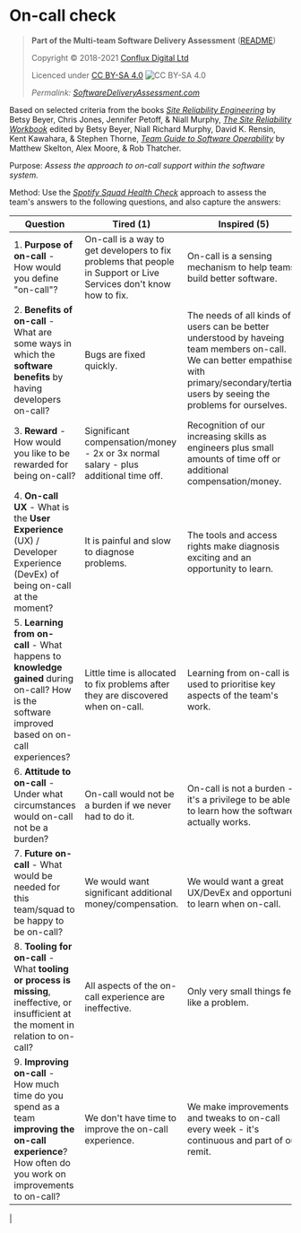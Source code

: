 # On-call check

> **Part of the Multi-team Software Delivery Assessment** ([README](README.md))
> 
> Copyright © 2018-2021 [Conflux Digital Ltd](https://confluxdigital.net/)
> 
> Licenced under [CC BY-SA 4.0](https://creativecommons.org/licenses/by-sa/4.0/) ![CC BY-SA 4.0](https://licensebuttons.net/l/by-sa/3.0/88x31.png)
>
> _Permalink: [SoftwareDeliveryAssessment.com](http://SoftwareDeliveryAssessment.com/)_ 

Based on selected criteria from the books [_Site Reliability Engineering_](https://sre.google/sre-book/table-of-contents/) by Betsy Beyer, Chris Jones, Jennifer Petoff, & Niall Murphy, [_The Site Reliability Workbook_](https://sre.google/workbook/table-of-contents/) edited by Betsy Beyer, Niall Richard Murphy, David K. Rensin, Kent Kawahara, & Stephen Thorne, [_Team Guide to Software Operability_](http://operabilitybook.com/) by Matthew Skelton, Alex Moore, & Rob Thatcher.

Purpose: *Assess the approach to on-call support within the software system.* 

Method: Use the [*Spotify Squad Health Check*](https://labs.spotify.com/2014/09/16/squad-health-check-model/) approach to assess the team's answers to the following questions, and also capture the answers:

| **Question**                                                                                                                                                                           | **Tired (1)**                                                                    | **Inspired (5)**                                                                                                                                                                                                                     |
| -------------------------------------------------------------------------------------------------------------------------------------------------------------------------------------- | -------------------------------------------------------------------------------- | ------------------------------------------------------------------------------------------------------------------------------------------------------------------------------------------------------------------------------------ |
| 1\. **Purpose of on-call** - How would you define "on-call"?                                                                    | On-call is a way to get developers to fix problems that people in Support or Live Services don't know how to fix.                           | On-call is a sensing mechanism to help teams build better software.                                                                                                                                                 |
| 2\. **Benefits of on-call** - What are some ways in which the **software benefits** by having developers on-call?                                                                | Bugs are fixed quickly.                           | The needs of all kinds of users can be better understood by haveing team members on-call. We can better empathise with primary/secondary/tertiary users by seeing the problems for ourselves.                                                                                                                                                 |
| 3\. **Reward** - How would you like to be rewarded for being on-call?                                                                                   | Significant compensation/money - 2x or 3x normal salary - plus additional time off.                                         | Recognition of our increasing skills as engineers plus small amounts of time off or additional compensation/money.                                                                                                                                                                                  |
| 4\. **On-call UX** - What is the **User Experience** (UX) / Developer Experience (DevEx) of being on-call at the moment?                                                    | It is painful and slow to diagnose problems.                                      | The tools and access rights make diagnosis exciting and an opportunity to learn.                                                                                                                                                                                         |
| 5\. **Learning from on-call** - What happens to **knowledge gained** during on-call? How is the software improved based on on-call experiences?                                                          | Little time is allocated to fix problems after they are discovered when on-call.                   | Learning from on-call is used to prioritise key aspects of the team's work.                                                                                                                                                                |
| 6\. **Attitude to on-call** - Under what circumstances would on-call not be a burden?                                                        | On-call would not be a burden if we never had to do it.                                | On-call is not a burden - it's a privilege to be able to learn how the software actually works.                                                                                                                               |
| 7\. **Future on-call** - What would be needed for this team/squad to be happy to be on-call?                                                     | We would want significant additional money/compensation.                                     | We would want a great UX/DevEx and opportunity to learn when on-call.                                                                              |
| 8\. **Tooling for on-call** - What **tooling or process is missing**, ineffective, or insufficient at the moment in relation to on-call?                                                                                        | All aspects of the on-call experience are ineffective.                                | Only very small things feel like a problem.                                                                                                                                                      |
| 9\. **Improving on-call** - How much time do you spend as a team **improving the on-call experience**? How often do you work on improvements to on-call?                                     | We don't have time to improve the on-call experience.                     | We make improvements and tweaks to on-call every week - it's continuous and part of our remit. |
|